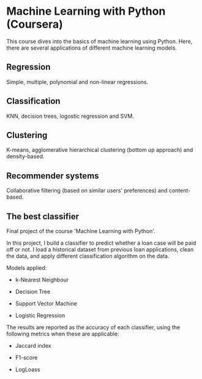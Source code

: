 # Machine Learning with Python (Coursera)
This course dives into the basics of machine learning using Python. 
Here, there are several applications of different machine learning models.

## Regression
Simple, multiple, polynomial and non-linear regressions.

## Classification
KNN, decision trees, logostic regression and SVM.

## Clustering
K-means, agglomerative hierarchical clustering (bottom up approach) and density-based.

## Recommender systems 
Collaborative filtering (based on similar users' preferences) and content-based.

## The best classifier
Final project of the course 'Machine Learning with Python'.

In this project, I build a classifier to predict whether a loan case will be paid off or not. I load a historical dataset from previous loan applications, clean the data, and apply different classification algorithm on the data. 

Models applied:

* k-Nearest Neighbour

* Decision Tree

* Support Vector Machine

* Logistic Regression

The results are reported as the accuracy of each classifier, using the following metrics when these are applicable:

* Jaccard index

* F1-score

* LogLoass

